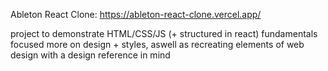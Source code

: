 Ableton React Clone: https://ableton-react-clone.vercel.app/

project to demonstrate HTML/CSS/JS (+ structured in react) fundamentals focused more on design + styles, aswell as recreating elements of web design with a design reference in mind
